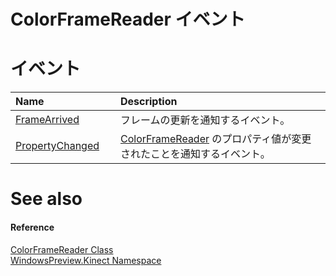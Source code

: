 ColorFrameReader イベント  
=======================  

<span id="publiceventsSection"></span>

イベント
======  

<table>
<colgroup>
<col width="30%" />
<col width="60%" />
</colgroup>
<thead>
<tr class="header">
<th align="left">Name</th>
<th align="left">Description</th>
</tr>
</thead>
<tbody>
<tr class="odd">
<td align="left"><a href="ColorFrameReader_Class/Events/FrameArrived_Event.md">FrameArrived</a></td>
<td align="left">フレームの更新を通知するイベント。</td>
</tr>
<tr class="even">
<td align="left"><a href="ColorFrameReader_Class/Events/PropertyChanged_Event.md">PropertyChanged</a></td>
<td align="left"><a href="../ColorFrameReader_Class.md">ColorFrameReader</a> のプロパティ値が変更されたことを通知するイベント。</td>
</tr>
</tbody>
</table>


<span id="ID4EI"></span>

See also  
========  

<span id="ID4EK"></span>
#### Reference  

[ColorFrameReader Class](../ColorFrameReader_Class.md)  
 [WindowsPreview.Kinect Namespace](../../Kinect.md)  



<!--Please do not edit the data in the comment block below.-->
<!--
TOCTitle : ColorFrameReader Events
RLTitle : ColorFrameReader Events
KeywordK : ColorFrameReader class, events
KeywordA : Events.T:WindowsPreview.Kinect.ColorFrameReader
AssetID : Events.T:WindowsPreview.Kinect.ColorFrameReader
Locale : en-us
CommunityContent : 1
TargetOS : Windows
TopicType : kbSyntax
DocSet : K4Wv2
ProjType : K4Wv2Proj
Technology : Kinect for Windows
Product : Kinect for Windows SDK v2
productversion : 20
-->
